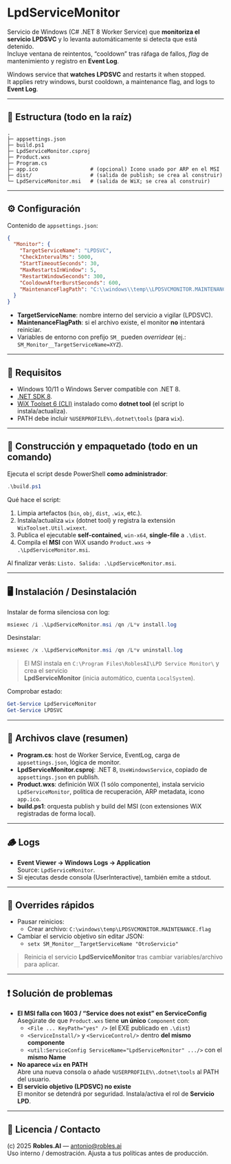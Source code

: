 # LpdServiceMonitor

Servicio de Windows (C# .NET 8 Worker Service) que **monitoriza el servicio LPDSVC** y lo levanta automáticamente si detecta que está detenido.  
Incluye ventana de reintentos, “cooldown” tras ráfaga de fallos, *flag* de mantenimiento y registro en **Event Log**.

Windows service that **watches LPDSVC** and restarts it when stopped.  
It applies retry windows, burst cooldown, a maintenance flag, and logs to **Event Log**.

---

## 📁 Estructura (todo en la **raíz**)

~~~text
.
├─ appsettings.json
├─ build.ps1
├─ LpdServiceMonitor.csproj
├─ Product.wxs
├─ Program.cs
├─ app.ico                 # (opcional) Icono usado por ARP en el MSI
├─ dist/                   # (salida de publish; se crea al construir)
└─ LpdServiceMonitor.msi   # (salida de WiX; se crea al construir)
~~~

---

## ⚙️ Configuración

Contenido de `appsettings.json`:

~~~json
{
  "Monitor": {
    "TargetServiceName": "LPDSVC",
    "CheckIntervalMs": 5000,
    "StartTimeoutSeconds": 30,
    "MaxRestartsInWindow": 5,
    "RestartWindowSeconds": 300,
    "CooldownAfterBurstSeconds": 600,
    "MaintenanceFlagPath": "C:\\windows\\temp\\LPDSVCMONITOR.MAINTENANCE.flag"
  }
}
~~~

- **TargetServiceName**: nombre interno del servicio a vigilar (LPDSVC).  
- **MaintenanceFlagPath**: si el archivo existe, el monitor **no** intentará reiniciar.  
- Variables de entorno con prefijo `SM_` pueden *overridear* (ej.: `SM_Monitor__TargetServiceName=XYZ`).

---

## 🧰 Requisitos

- Windows 10/11 o Windows Server compatible con .NET 8.
- [.NET SDK 8](https://dotnet.microsoft.com/download).
- [WiX Toolset 6 (CLI)](https://wixtoolset.org/releases/) instalado como **dotnet tool** (el script lo instala/actualiza).
- PATH debe incluir `%USERPROFILE%\.dotnet\tools` (para `wix`).

---

## 🚀 Construcción y empaquetado (todo en **un comando**)

Ejecuta el script desde PowerShell **como administrador**:

~~~powershell
.\build.ps1
~~~

Qué hace el script:

1) Limpia artefactos (`bin`, `obj`, `dist`, `.wix`, etc.).  
2) Instala/actualiza `wix` (dotnet tool) y registra la extensión `WixToolset.Util.wixext`.  
3) Publica el ejecutable **self-contained**, `win-x64`, **single-file** a `.\dist`.  
4) Compila el **MSI** con WiX usando `Product.wxs` → `.\LpdServiceMonitor.msi`.

Al finalizar verás: `Listo. Salida: .\LpdServiceMonitor.msi`.

---

## 🖥️ Instalación / Desinstalación

Instalar de forma silenciosa con log:

~~~powershell
msiexec /i .\LpdServiceMonitor.msi /qn /L*v install.log
~~~

Desinstalar:

~~~powershell
msiexec /x .\LpdServiceMonitor.msi /qn /L*v uninstall.log
~~~

> El MSI instala en `C:\Program Files\RoblesAI\LPD Service Monitor\` y crea el servicio  
> **LpdServiceMonitor** (inicia automático, cuenta `LocalSystem`).

Comprobar estado:

~~~powershell
Get-Service LpdServiceMonitor
Get-Service LPDSVC
~~~

---

## 🧾 Archivos clave (resumen)

- **Program.cs**: host de Worker Service, EventLog, carga de `appsettings.json`, lógica de monitor.  
- **LpdServiceMonitor.csproj**: .NET 8, `UseWindowsService`, copiado de `appsettings.json` en publish.  
- **Product.wxs**: definición WiX (1 sólo componente), instala servicio `LpdServiceMonitor`, política de recuperación, ARP metadata, icono `app.ico`.  
- **build.ps1**: orquesta publish y build del MSI (con extensiones WiX registradas de forma local).  

---

## 🪵 Logs

- **Event Viewer → Windows Logs → Application**  
  Source: `LpdServiceMonitor`.  
- Si ejecutas desde consola (UserInteractive), también emite a stdout.

---

## 🧰 Overrides rápidos

- Pausar reinicios:
  - Crear archivo: `C:\windows\temp\LPDSVCMONITOR.MAINTENANCE.flag`
- Cambiar el servicio objetivo sin editar JSON:
  - `setx SM_Monitor__TargetServiceName "OtroServicio"`

> Reinicia el servicio **LpdServiceMonitor** tras cambiar variables/archivo para aplicar.

---

## ❗ Solución de problemas

- **El MSI falla con 1603 / “Service does not exist” en ServiceConfig**  
  Asegúrate de que `Product.wxs` tiene **un único** `Component` con:
  - `<File ... KeyPath="yes" />` (el EXE publicado en `.\dist`)  
  - `<ServiceInstall/>` y `<ServiceControl/>` dentro **del mismo componente**  
  - `<util:ServiceConfig ServiceName="LpdServiceMonitor" .../>` con el **mismo Name**
- **No aparece `wix` en PATH**  
  Abre una nueva consola o añade `%USERPROFILE%\.dotnet\tools` al PATH del usuario.
- **El servicio objetivo (LPDSVC) no existe**  
  El monitor se detendrá por seguridad. Instala/activa el rol de **Servicio LPD**.

---

## 📜 Licencia / Contacto

(c) 2025 **Robles.AI** — antonio@robles.ai  
Uso interno / demostración. Ajusta a tus políticas antes de producción.